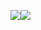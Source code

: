 <img align="center" src="https://github-readme-stats-sigma-five.vercel.app/api?username=vaylor27&show_icons=true&theme=tokyonight" /><img align="center" src="https://github-readme-stats-sigma-five.vercel.app/api/top-langs/?username=vaylor27&layout=compact&show_icons=true&theme=tokyonight" />
